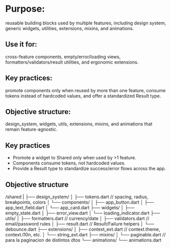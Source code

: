 # Purpose:
reusable building blocks used by multiple features, including design system, generic widgets, utilities, extensions, mixins, and animations.

## Use it for: 
cross-feature components, empty/error/loading views, formatters/validators/result utilities, and ergonomic extensions.

## Key practices: 
promote components only when reused by more than one feature, consume tokens instead of hardcoded values, and offer a standardized Result type.

## Objective structure: 
design_system, widgets, utils, extensions, mixins, and animations that remain feature-agnostic.

## Key practices
- Promote a widget to Shared only when used by >1 feature.
- Components consume tokens, not hardcoded values.
- Provide a Result type to standardize success/error flows across the app.

## Objective structure
/shared
|
├── design_system/
│   ├── tokens.dart               // spacing, radius, breakpoints, colors
│   └── components/
│       ├── app_button.dart
│       ├── app_text_field.dart
│       └── app_card.dart
├── widgets/
│   ├── empty_state.dart
│   ├── error_view.dart
│   └── loading_indicator.dart
├── utils/
│   ├── formatters.dart           // currency/date
│   ├── validators.dart           // email/password rules
│   ├── result.dart               // Result<T>/Failure helpers
│   └── debounce.dart
├── extensions/
│   ├── context_ext.dart          // context.theme, context.l10n, etc.
│   └── string_ext.dart
├── mixins/
│   └── paginable.dart            // para la paginacion de distintos dtos
└── animations/
    └── animations.dart